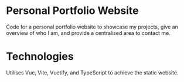 # Personal Portfolio Website
Code for a personal portfolio website to showcase my projects, give an overview of who I am, and provide a centralised area to contact me.

# Technologies
Utilises Vue, Vite, Vuetify, and TypeScript to achieve the static website.
